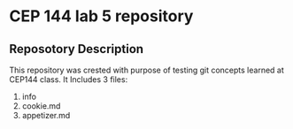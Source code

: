 # CEP 144 lab 5 repository

## Reposotory Description

This repository was crested with purpose of testing git concepts learned at CEP144 class.
It Includes 3 files:
  
1. info
2.  cookie.md
3.   appetizer.md
